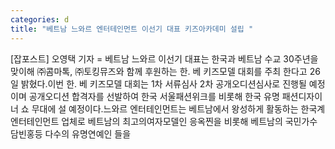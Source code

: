 ```yaml
---
categories: d
title: "베트남 느와르 엔터테인먼트 이선기 대표 키즈아카데미 설립 "
---
```

[잡포스트] 오영택 기자 = 베트남 느와르 이선기 대표는 한국과 베트남 수교 30주년을 맞이해 ㈜콤마톡, ㈜토킹뮤즈와 함께 후원하는 한. 베 키즈모델 대회를 주최 한다고 26일 밝혔다.이번 한. 베 키즈모델 대회는 1차 서류심사 2차 공개오디션심사로 진행될 예정이며 공개오디션 합격자를 선발하여 한국 서울패션위크를 비롯해 한국 유명 패션디자이너 쇼 무대에 설 예정이다.느와르 엔터테인먼트는 베트남에서 왕성하게 활동하는 한국계 엔터테인먼트 업체로 베트남의 최고의여자모델인 응옥찐을 비롯해 베트남의 국민가수 담빈홍등 다수의 유명연예인 들을